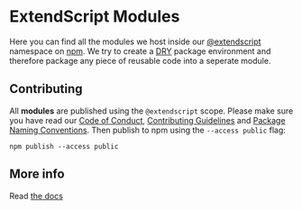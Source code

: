 # ExtendScript Modules

Here you can find all the modules we host inside our [@extendscript](https://www.npmjs.com/org/extendscript) namespace on [npm](https://www.npmjs.com). We try to create a [DRY](https://en.wikipedia.org/wiki/Don%27t_repeat_yourself) package environment and therefore package any piece of reusable code into a seperate module.


## Contributing

All **modules** are published using the `@extendscript` scope. Please make sure you have read our [Code of Conduct](), [Contributing Guidelines]() and [Package Naming Conventions](). Then publish to npm using the `--access public` flag:

    npm publish --access public


## More info

Read [the docs](./docs/README.md)